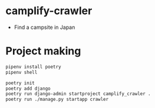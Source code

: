 # camplify-crawler

- Find a campsite in Japan

# Project making

```bash
pipenv install poetry
pipenv shell

poetry init
poetry add django
poetry run django-admin startproject camplify_crawler .
poetry run ./manage.py startapp crawler
```